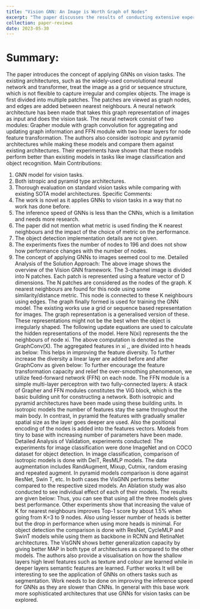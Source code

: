 ```yaml
---
title: "Vision GNN: An Image is Worth Graph of Nodes"
excerpt: "The paper discusses the results of conducting extensive experiments with a synthetic graph generator that can generate graphs having controlled characteristics for fine-grained analysis for node classification tasks."
collection: paper-reviews
date: 2023-05-30
---
```


Summary:
======
The paper introduces the concept of applying GNNs on vision tasks. The existing architectures,
such as the widely-used convolutional neural network and transformer, treat the image as a grid
or sequence structure, which is not flexible to capture irregular and complex objects. The image
is first divided into multiple patches. The patches are viewed as graph nodes, and edges are
added between nearest neighbours. A neural network architecture has been made that takes
this graph representation of images as input and does the vision task. The neural network
consist of two modules: Grapher module with graph convolution for aggregating and updating
graph information and FFN module with two linear layers for node feature transformation. The
authors also consider isotropic and pyramid architectures while making these models and
compare them against existing architectures. Their experiments have shown that these models
perform better than existing models in tasks like image classification and object recognition.
Main Contributions:
1. GNN model for vision tasks.
2. Both istropic and pyramid type architectures.
3. Thorough evaluation on standard vision tasks while comparing with existing SOTA model
architectures.
Specific Comments:
1. The work is novel as it applies GNNs to vision tasks in a way that no work has done
before.
2. The inference speed of GNNs is less than the CNNs, which is a limitation and needs
more research.
3. The paper did not mention what metric is used finding the K nearest neighbours and the
impact of the choice of metric on the performance.
4. The object detection implementation details are not given.
5. The experiments fixes the number of nodes to 196 and does not show how performance
changes with the number of nodes.
6. The concept of applying GNNs to images seemed cool to me.
Detailed Analysis of the Solution Approach:
The above image shows the overview of the Vision GNN framework. The 3-channel image is
divided into N patches. Each patch is represented using a feature vector of D dimensions. The
N patches are considered as the nodes of the graph. K nearest neighbours are found for this
node using some similarity/distance metric. This node is connected to these K neighbours using
edges. The graph finally formed is used for training the GNN model.
The existing works use a grid or sequence based representation for images. The graph
representation is a generalised version of these. These representations might not be the best
when the object is irregularly shaped.
The following update equations are used to calculate the hidden representations of the model.
Here N(xi) represents the the neighbours of node xi. The above computation is denoted as the
GraphConv(X). The aggregated features in xi
,, are divided into h heads as below:
This helps in improving the feature diversity. To further increase the diversity a linear layer are
added before and after GraphConv as given below:
To further encourage the feature transformation capacity and relief the over-smoothing
phenomenon, we utilize feed-forward network (FFN) on each node. The FFN module is a simple
multi-layer perceptron with two fully-connected layers:
A stack of Grapher and FFN modules constitutes the ViG block, which is the basic building unit
for constructing a network.
Both isotropic and pyramid architectures have been made using these building units. In isotropic
models the number of features stay the same throughout the main body. In contrast, in pyramid
the features with gradually smaller spatial size as the layer goes deeper are used. Also the
positional encoding of the nodes is added into the features vectors. Models from tiny to base
with increasing number of parameters have been made.
Detailed Analysis of Validation, experiments conducted:
The experiments for image classification were done ImageNet and on COCO dataset for object
detection. In image classification, comparison of isotropic models is done with DeiT, ResMLP
models. The data augmentation includes RandAugment, Mixup, Cutmix, random erasing and
repeated augment. In pyramid models comparison is done against ResNet, Swin T, etc. In both
cases the VisGNN performs better compared to the respective sized models.
An Ablation study was also conducted to see individual effect of each of their models. The
results are given below:
Thus, you can see that using all the three models gives best performance. Other experiments
show that increasing the value of K for nearest neighbours improves Top-1 score by about 1.5%
when going from K=3 to 9 nodes. Also using lesser number of heads is better but the drop in
performance when using more heads is minimal.
For object detection the comparison is done with ResNet, CycleMLP and SwinT models while
using them as backbone in RCNN and RetinaNet architectures. The VisGNN shows better
generalization capacity by giving better MAP in both type of architectures as compared to the
other models.
The authors also provide a visualisation on how the shallow layers high level features such as
texture and colour are learned while in deeper layers semantic features are learned.
Further works
It will be interesting to see the application of GNNs on others tasks such as segmentation. Work
needs to be done on improving the inference speed for GNNs as they are slower than CNNs. In
general with this base work more sophisticated architectures that use GNNs for vision tasks can
be explored.